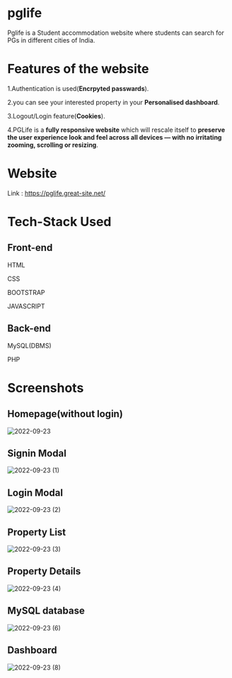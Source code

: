 # pglife
Pglife is a Student accommodation website where students can search for PGs in different cities of India.

# Features of the website

1.Authentication is used(**Encrpyted passwards**).

2.you can see your interested property in your **Personalised dashboard**.

3.Logout/Login feature(**Cookies**).

4.PGLife is a **fully responsive website** which will rescale itself to **preserve the user experience  look and feel across all devices — with no irritating zooming, scrolling or resizing**.

# Website
Link : https://pglife.great-site.net/

# Tech-Stack Used

## Front-end 
HTML

CSS

BOOTSTRAP

JAVASCRIPT


## Back-end
MySQL(DBMS)

PHP


# Screenshots

## Homepage(without login)
![2022-09-23](https://user-images.githubusercontent.com/84157284/191887617-ccdb8d2b-33f2-4e56-8cfd-93486d2ab028.png)

## Signin Modal
![2022-09-23 (1)](https://user-images.githubusercontent.com/84157284/191887886-8603e0f1-d2fc-48d5-9a50-59bf91106721.png)

## Login Modal
![2022-09-23 (2)](https://user-images.githubusercontent.com/84157284/191888062-34db05de-1759-46d7-9203-340b3e4b8017.png)

## Property List
![2022-09-23 (3)](https://user-images.githubusercontent.com/84157284/191888475-17149b42-495a-418e-8eab-3e00ec8562a7.png)

## Property Details
![2022-09-23 (4)](https://user-images.githubusercontent.com/84157284/191888638-07c615a2-98d7-4ce6-b7ce-0b20a660c109.png)

## MySQL database
![2022-09-23 (6)](https://user-images.githubusercontent.com/84157284/191889330-d7e95fc8-b9ec-4ed4-97ad-5c573715e88e.png)

## Dashboard
![2022-09-23 (8)](https://user-images.githubusercontent.com/84157284/191896959-8a2aab5d-9d18-4160-9dcd-51bf0ec1cfe5.png)


